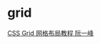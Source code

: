 # grid

[CSS Grid 网格布局教程 阮一峰](http://www.ruanyifeng.com/blog/2019/03/grid-layout-tutorial.html)









